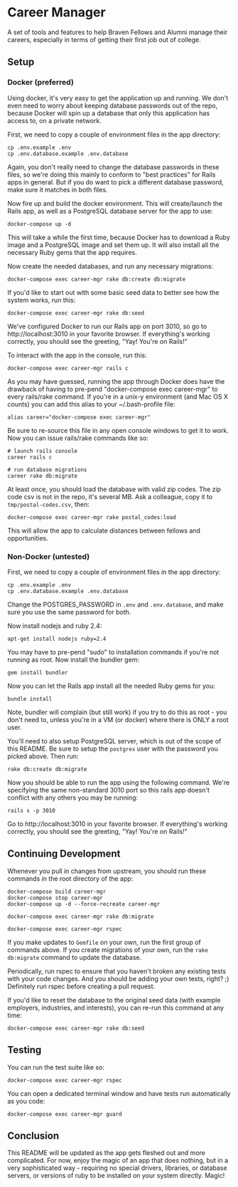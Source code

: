 # Career Manager
A set of tools and features to help Braven Fellows and Alumni manage their careers, especially in terms of getting their first job out of college.


## Setup

### Docker (preferred)

Using docker, it's very easy to get the application up and running. We don't even need to worry about keeping database passwords out of the repo, because Docker will spin up a database that only this application has access to, on a private network.

First, we need to copy a couple of environment files in the app directory:

    cp .env.example .env
    cp .env.database.example .env.database

Again, you don't really need to change the database passwords in these files, so we're doing this mainly to conform to "best practices" for Rails apps in general. But if you do want to pick a different database password, make sure it matches in both files.

Now fire up and build the docker environment. This will create/launch the Rails app, as well as a PostgreSQL database server for the app to use:

    docker-compose up -d

This will take a while the first time, because Docker has to download a Ruby image and a PostgreSQL image and set them up. It will also install all the necessary Ruby gems that the app requires.

Now create the needed databases, and run any necessary migrations:

    docker-compose exec career-mgr rake db:create db:migrate

If you'd like to start out with some basic seed data to better see how the system works, run this:

    docker-compose exec career-mgr rake db:seed

We've configured Docker to run our Rails app on port 3010, so go to http://localhost:3010 in your favorite browser. If everything's working correctly, you should see the greeting, "Yay! You're on Rails!"

To interact with the app in the console, run this:

    docker-compose exec career-mgr rails c

As you may have guessed, running the app through Docker does have the drawback of having to pre-pend "docker-compose exec career-mgr" to every rails/rake command. If you're in a unix-y environment (and Mac OS X counts) you can add this alias to your ~/.bash-profile file:

    alias career="docker-compose exec career-mgr"

Be sure to re-source this file in any open console windows to get it to work. Now you can issue rails/rake commands like so:

    # launch rails console
    career rails c
    
    # run database migrations
    career rake db:migrate

At least once, you should load the database with valid zip codes. The zip code csv is not in the repo, it's several MB. Ask a colleague, copy it to `tmp/postal-codes.csv`, then:

    docker-compose exec career-mgr rake postal_codes:load

This will allow the app to calculate distances between fellows and opportunities.

### Non-Docker (untested)

First, we need to copy a couple of environment files in the app directory:

    cp .env.example .env
    cp .env.database.example .env.database

Change the POSTGRES_PASSWORD in `.env` and `.env.database`, and make sure you use the same password for both.

Now install nodejs and ruby 2.4:

    apt-get install nodejs ruby=2.4

You may have to pre-pend "sudo" to installation commands if you're not running as root. Now install the bundler gem:

    gem install bundler

Now you can let the Rails app install all the needed Ruby gems for you:

    bundle install

Note, bundler will complain (but still work) if you try to do this as root - you don't need to, unless you're in a VM (or docker) where there is ONLY a root user.

You'll need to also setup PostgreSQL server, which is out of the scope of this README. Be sure to setup the `postgres` user with the password you picked above. Then run:

    rake db:create db:migrate

Now you should be able to run the app using the following command. We're specifying the same non-standard 3010 port so this rails app doesn't conflict with any others you may be running:

    rails s -p 3010

Go to http://localhost:3010 in your favorite browser. If everything's working correctly, you should see the greeting, "Yay! You're on Rails!"


## Continuing Development

Whenever you pull in changes from upstream, you should run these commands in the root directory of the app:

    docker-compose build career-mgr
    docker-compose stop career-mgr
    docker-compose up -d --force-recreate career-mgr
    
    docker-compose exec career-mgr rake db:migrate
    
    docker-compose exec career-mgr rspec

If you make updates to `Gemfile` on your own, run the first group of commands above. If you create migrations of your own, run the `rake db:migrate` command to update the database.

Periodically, run rspec to ensure that you haven't broken any existing tests with your code changes. And you should be adding your own tests, right? ;) Definitely run rspec before creating a pull request.

If you'd like to reset the database to the original seed data (with example employers, industries, and interests), you can re-run this command at any time:

    docker-compose exec career-mgr rake db:seed

## Testing

You can run the test suite like so:

    docker-compose exec career-mgr rspec

You can open a dedicated terminal window and have tests run automatically as you code:

    docker-compose exec career-mgr guard


## Conclusion

This README will be updated as the app gets fleshed out and more complicated. For now, enjoy the magic of an app that does nothing, but in a very sophisticated way - requiring no special drivers, libraries, or database servers, or versions of ruby to be installed on your system directly. Magic!